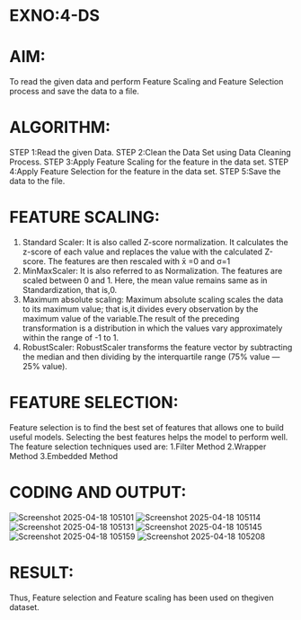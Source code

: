 # EXNO:4-DS
# AIM:
To read the given data and perform Feature Scaling and Feature Selection process and save the
data to a file.

# ALGORITHM:
STEP 1:Read the given Data.
STEP 2:Clean the Data Set using Data Cleaning Process.
STEP 3:Apply Feature Scaling for the feature in the data set.
STEP 4:Apply Feature Selection for the feature in the data set.
STEP 5:Save the data to the file.

# FEATURE SCALING:
1. Standard Scaler: It is also called Z-score normalization. It calculates the z-score of each value and replaces the value with the calculated Z-score. The features are then rescaled with x̄ =0 and σ=1
2. MinMaxScaler: It is also referred to as Normalization. The features are scaled between 0 and 1. Here, the mean value remains same as in Standardization, that is,0.
3. Maximum absolute scaling: Maximum absolute scaling scales the data to its maximum value; that is,it divides every observation by the maximum value of the variable.The result of the preceding transformation is a distribution in which the values vary approximately within the range of -1 to 1.
4. RobustScaler: RobustScaler transforms the feature vector by subtracting the median and then dividing by the interquartile range (75% value — 25% value).

# FEATURE SELECTION:
Feature selection is to find the best set of features that allows one to build useful models. Selecting the best features helps the model to perform well.
The feature selection techniques used are:
1.Filter Method
2.Wrapper Method
3.Embedded Method

# CODING AND OUTPUT:

![Screenshot 2025-04-18 105101](https://github.com/user-attachments/assets/15268901-1310-4988-a8ff-590d7a1a0043)
![Screenshot 2025-04-18 105114](https://github.com/user-attachments/assets/c66803b9-17a1-4285-b6d2-52a1df0f8b35)
![Screenshot 2025-04-18 105131](https://github.com/user-attachments/assets/a4bc1d90-2fac-4449-bb6f-e02b477cf50d)
![Screenshot 2025-04-18 105145](https://github.com/user-attachments/assets/dce93dc8-ca78-4836-8be7-5131e04a4378)
![Screenshot 2025-04-18 105159](https://github.com/user-attachments/assets/2340f534-5380-46fe-9594-f13dea36f3af)
![Screenshot 2025-04-18 105208](https://github.com/user-attachments/assets/b7611d07-d1bc-4002-a58a-368aa4d716b5)

# RESULT:
Thus, Feature selection and Feature scaling has been used on thegiven dataset.

